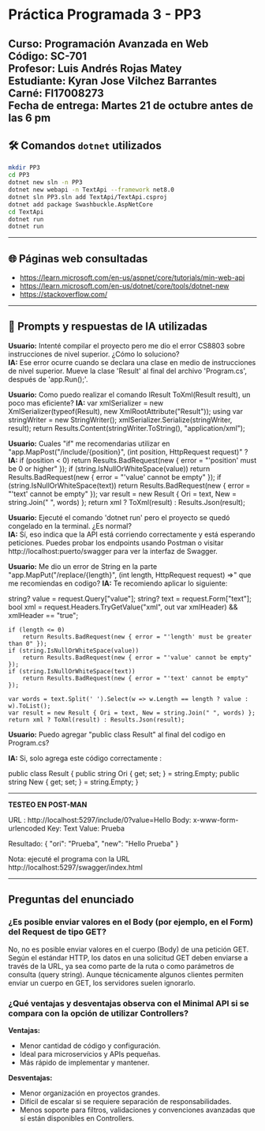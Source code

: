 # Práctica Programada 3 - PP3

**Curso:** Programación Avanzada en Web  
**Código:** SC-701  
**Profesor:** Luis Andrés Rojas Matey  
**Estudiante:** Kyran Jose Vilchez Barrantes  
**Carné:** FI17008273  
**Fecha de entrega:** Martes 21 de octubre antes de las 6 pm
---

## 🛠️ Comandos `dotnet` utilizados
```bash
mkdir PP3
cd PP3
dotnet new sln -n PP3
dotnet new webapi -n TextApi --framework net8.0
dotnet sln PP3.sln add TextApi/TextApi.csproj
dotnet add package Swashbuckle.AspNetCore
cd TextApi
dotnet run
dotnet run
```

---

## 🌐 Páginas web consultadas
- https://learn.microsoft.com/en-us/aspnet/core/tutorials/min-web-api
- https://learn.microsoft.com/en-us/dotnet/core/tools/dotnet-new
- https://stackoverflow.com/

---

## 🤖 Prompts y respuestas de IA utilizadas


**Usuario:** Intenté compilar el proyecto pero me dio el error CS8803 sobre instrucciones de nivel superior. ¿Cómo lo soluciono?  
**IA:** Ese error ocurre cuando se declara una clase en medio de instrucciones de nivel superior. Mueve la clase 'Result' al final del archivo 'Program.cs', después de 'app.Run();'.

**Usuario:** Como puedo realizar el comando IResult ToXml(Result result), un poco mas eficiente?
**IA:** var xmlSerializer = new XmlSerializer(typeof(Result), new XmlRootAttribute("Result"));
    using var stringWriter = new StringWriter();
    xmlSerializer.Serialize(stringWriter, result);
    return Results.Content(stringWriter.ToString(), "application/xml");

**Usuario:** Cuales "if" me recomendarias utilizar en "app.MapPost("/include/{position}", (int position, HttpRequest request)" ?
**IA:** if (position < 0)
        return Results.BadRequest(new { error = "'position' must be 0 or higher" });
    if (string.IsNullOrWhiteSpace(value))
        return Results.BadRequest(new { error = "'value' cannot be empty" });
    if (string.IsNullOrWhiteSpace(text))
        return Results.BadRequest(new { error = "'text' cannot be empty" });
    var result = new Result { Ori = text, New = string.Join(" ", words) };
    return xml ? ToXml(result) : Results.Json(result);

**Usuario:** Ejecuté el comando 'dotnet run' pero el proyecto se quedó congelado en la terminal. ¿Es normal?  
**IA:** Sí, eso indica que la API está corriendo correctamente y está esperando peticiones. Puedes probar los endpoints usando Postman o visitar http://localhost:puerto/swagger para ver la interfaz de Swagger.

**Usuario:** Me dio un error de String en la parte "app.MapPut("/replace/{length}", (int length, HttpRequest request) =>" que me recomiendas en codigo?
**IA:** Te recomiendo aplicar lo siguiente:

string? value = request.Query["value"];
    string? text = request.Form["text"];
    bool xml = request.Headers.TryGetValue("xml", out var xmlHeader) && xmlHeader == "true";

    if (length <= 0)
        return Results.BadRequest(new { error = "'length' must be greater than 0" });
    if (string.IsNullOrWhiteSpace(value))
        return Results.BadRequest(new { error = "'value' cannot be empty" });
    if (string.IsNullOrWhiteSpace(text))
        return Results.BadRequest(new { error = "'text' cannot be empty" });

    var words = text.Split(' ').Select(w => w.Length == length ? value : w).ToList();
    var result = new Result { Ori = text, New = string.Join(" ", words) };
    return xml ? ToXml(result) : Results.Json(result);

**Usuario:** Puedo agregar "public class Result" al final del codigo en Program.cs? 

**IA:** Si, solo agrega este código correctamente :

public class Result
{
    public string Ori { get; set; } = string.Empty;
    public string New { get; set; } = string.Empty;
}

---

**TESTEO EN POST-MAN**

URL : http://localhost:5297/include/0?value=Hello
Body:  x-www-form-urlencoded
Key:  Text
Value: Prueba

Resultado: 
{
    "ori": "Prueba",
    "new": "Hello Prueba"
}

Nota: ejecuté el programa con la URL http://localhost:5297/swagger/index.html

---

## Preguntas del enunciado

### ¿Es posible enviar valores en el Body (por ejemplo, en el Form) del Request de tipo GET?
No, no es posible enviar valores en el cuerpo (Body) de una petición GET. Según el estándar HTTP, los datos en una solicitud GET deben enviarse a través de la URL, ya sea como parte de la ruta o como parámetros de consulta (query string). Aunque técnicamente algunos clientes permiten enviar un cuerpo en GET, los servidores suelen ignorarlo.

### ¿Qué ventajas y desventajas observa con el Minimal API si se compara con la opción de utilizar Controllers?
**Ventajas:**
- Menor cantidad de código y configuración.
- Ideal para microservicios y APIs pequeñas.
- Más rápido de implementar y mantener.

**Desventajas:**
- Menor organización en proyectos grandes.
- Difícil de escalar si se requiere separación de responsabilidades.
- Menos soporte para filtros, validaciones y convenciones avanzadas que sí están disponibles en Controllers.


